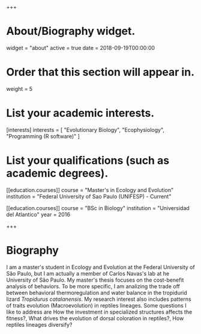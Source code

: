 +++
# About/Biography widget.
widget = "about"
active = true
date = 2018-09-19T00:00:00

# Order that this section will appear in.
weight = 5

# List your academic interests.
[interests]
  interests = [
    "Evolutionary Biology",
    "Ecophysiology",
    "Programming (R software)"
  ]

# List your qualifications (such as academic degrees).

[[education.courses]]
  course = "Master's in Ecology and Evolution"
  institution = "Federal University of Sao Paulo (UNIFESP) - Current"

[[education.courses]]
  course = "BSc in Biology"
  institution = "Universidad del Atlantico"
  year = 2016
 
+++

# Biography

I am a master's student in Ecology and Evolution at the Federal University of São Paulo, but I am actually a member of Carlos Navas's lab at he University of São Paulo. My master's thesis focuses on the cost-benefit analysis of behaviors. To be more specific, I am analizing the trade off between behavioral thermoregulation and water balance in the tropidurid lizard *Tropidurus catalanensis*. My research interest also includes patterns of traits evolution (Macroevolution) in reptiles lineages. Some questions I like to address are How the investment in specialized structures affects the fitness?, What drives the evolution of dorsal coloration in reptiles?, How reptiles lineages diversify? 
